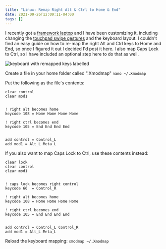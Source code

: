 ```yaml
---
title: "Linux: Remap Right Alt & Ctrl to Home & End"
date: 2021-09-26T12:09:11-04:00
tags: []
---
```


I recently got a [framework laptop](https://frame.work/) and I have been customizing it, including changing the [touchpad swipe gestures](https://github.com/iberianpig/fusuma) and the keyboard layout. I couldn't find an easy guide on how to re-map the right Alt and Ctrl keys to Home and End, so once I figured it out I decided I'd post it here. I also map Caps Lock to Ctrl, so I have included an optional step here to do that as well.

![keyboard with remapped keys labelled](/blog/images/framework-keyboard-remap.png)


Create a file in your home folder called ".Xmodmap"
`nano ~/.Xmodmap`

Put the following as the file's contents:
```
clear control
clear mod1


! right alt becomes home
keycode 108 = Home Home Home Home

! right ctrl becomes end
keycode 105 = End End End End


add control = Control_L
add mod1 = Alt_L Meta_L
```

If you also want to map Caps Lock to Ctrl, use these contents instead:
```
clear lock
clear control
clear mod1


! caps lock becomes right control
keycode 66  = Control_R

! right alt becomes home
keycode 108 = Home Home Home Home

! right ctrl becomes end
keycode 105 = End End End End


add control = Control_L Control_R
add mod1 = Alt_L Meta_L
```

Reload the keyboard mapping:
`xmodmap ~/.Xmodmap`
